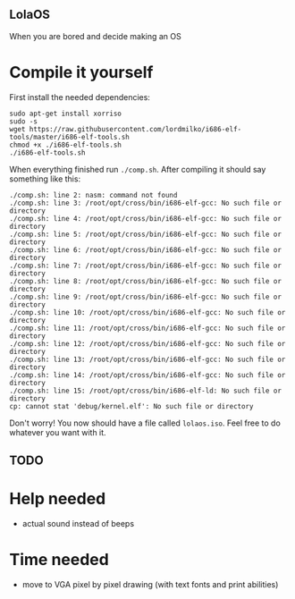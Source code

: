 ## LolaOS
When you are bored and decide making an OS

# Compile it yourself
First install the needed dependencies:
```
sudo apt-get install xorriso
sudo -s
wget https://raw.githubusercontent.com/lordmilko/i686-elf-tools/master/i686-elf-tools.sh
chmod +x ./i686-elf-tools.sh
./i686-elf-tools.sh
```
When everything finished run `./comp.sh`. 
After compiling it should say something like this:
```
./comp.sh: line 2: nasm: command not found
./comp.sh: line 3: /root/opt/cross/bin/i686-elf-gcc: No such file or directory
./comp.sh: line 4: /root/opt/cross/bin/i686-elf-gcc: No such file or directory
./comp.sh: line 5: /root/opt/cross/bin/i686-elf-gcc: No such file or directory
./comp.sh: line 6: /root/opt/cross/bin/i686-elf-gcc: No such file or directory
./comp.sh: line 7: /root/opt/cross/bin/i686-elf-gcc: No such file or directory
./comp.sh: line 8: /root/opt/cross/bin/i686-elf-gcc: No such file or directory
./comp.sh: line 9: /root/opt/cross/bin/i686-elf-gcc: No such file or directory
./comp.sh: line 10: /root/opt/cross/bin/i686-elf-gcc: No such file or directory
./comp.sh: line 11: /root/opt/cross/bin/i686-elf-gcc: No such file or directory
./comp.sh: line 12: /root/opt/cross/bin/i686-elf-gcc: No such file or directory
./comp.sh: line 13: /root/opt/cross/bin/i686-elf-gcc: No such file or directory
./comp.sh: line 14: /root/opt/cross/bin/i686-elf-gcc: No such file or directory
./comp.sh: line 15: /root/opt/cross/bin/i686-elf-ld: No such file or directory
cp: cannot stat 'debug/kernel.elf': No such file or directory
```
Don't worry! You now should have a file called `lolaos.iso`. 
Feel free to do whatever you want with it.

## TODO
# Help needed
- actual sound instead of beeps

# Time needed
- move to VGA pixel by pixel drawing (with text fonts and print abilities)
